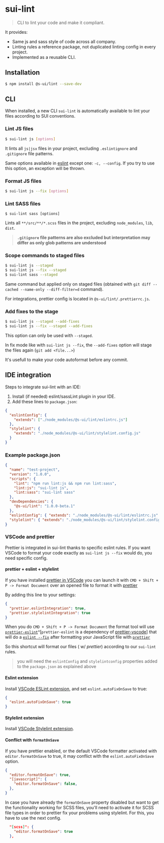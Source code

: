 # sui-lint

> CLI to lint your code and make it compliant.

It provides:

* Same js and sass style of code across all company.
* Linting rules a reference package, not duplicated linting config in every project.
* Implemented as a reusable CLI.

## Installation

```sh
$ npm install @s-ui/lint --save-dev
```

## CLI

When installed, a new CLI `sui-lint` is automatically available to lint your files according to SUI conventions.

### Lint JS files

```sh
$ sui-lint js [options]
```

It lints all `js|jsx` files in your project, excluding `.eslintignore` and `.gitignore` file patterns.

Same options available in [eslint](https://eslint.org/docs/user-guide/command-line-interface) except one: `-c, --config`. If you try to use this option, an exception will be thrown.



### Format JS files

```sh
$ sui-lint js --fix [options]
```

### Lint SASS files

```
$ sui-lint sass [options]
```

Lints all `**/src/**/*.scss` files in the project, excluding `node_modules`, `lib`, `dist`.

> **`.gitignore` file patterns are also excluded but interpretation may differ as only glob patterns are understood**


### Scope commands to staged files

```sh
$ sui-lint js --staged
$ sui-lint js --fix --staged
$ sui-lint sass --staged
```

Same command but applied only on staged files (obtained with `git diff --cached --name-only --diff-filter=d` command).

For integrations, prettier config is located in `@s-ui/lint/.prettierrc.js`.

### Add fixes to the stage

```sh
$ sui-lint js --staged --add-fixes
$ sui-lint js --fix --staged --add-fixes
```

This option can only be used with `--staged`.

In fix mode like with `sui-lint js --fix`, the `--add-fixes` option will stage the files again (`git add <file...>`)

It's usefull to make your code autoformat before any commit.

## IDE integration

Steps to integrate sui-lint with an IDE:

1.  Install (if needed) eslint/sassLint plugin in your IDE.
2.  Add these lines to `package.json`:

```json
{
  "eslintConfig": {
    "extends": ["./node_modules/@s-ui/lint/eslintrc.js"]
  },
  "stylelint": {
    "extends": "./node_modules/@s-ui/lint/stylelint.config.js"
  }
}
```

### Example package.json

```json
{
  "name": "test-project",
  "version": "1.0.0",
  "scripts": {
    "lint": "npm run lint:js && npm run lint:sass",
    "lint:js": "sui-lint js",
    "lint:sass": "sui-lint sass"
  },
  "devDependencies": {
    "@s-ui/lint": "1.0.0-beta.1"
  },
  "eslintConfig": { "extends": "./node_modules/@s-ui/lint/eslintrc.js" },
  "stylelint": { "extends": "./node_modules/@s-ui/lint/stylelint.config.js" },
}
```

### VSCode and prettier

Prettier is integrated in sui-lint thanks to specific eslint rules.
If you want VSCode to format your code exactly as `sui-lint js --fix` would do, you need specific config.

#### prettier + eslint + stylelint

If you have installed [prettier in VSCode](https://marketplace.visualstudio.com/items?itemName=esbenp.prettier-vscode) you can launch it with `CMD + Shift + P -> Format Document` over an opened file to format it with [prettier](https://github.com/prettier/prettier)

By adding this line to your settings:
```json
{
  "prettier.eslintIntegration": true,
  "prettier.stylelintIntegration": true
}
```

When you do `CMD + Shift + P -> Format Document` the format tool will use [`prettier-eslint`](https://github.com/prettier/prettier-eslint)^[`prettier-eslint` is a dependency of [prettier-vscode](https://github.com/prettier/prettier-vscode/blob/1843acb5defac7898862a1df61cb67c7a8355d69/package.json#L204)] that will do a [`eslint --fix`](http://eslint.org/) after formatting your JavaScript file with [`prettier`](https://github.com/prettier/prettier)

So this shortcut will format our files ( w/ _prettier_) according to our `sui-lint` rules.

> you will need the `eslintConfig` and `stylelintconfig` properties added to the `package.json` as explained above

#### Eslint extension
Install [VSCode ESLint extension](https://marketplace.visualstudio.com/items?itemName=dbaeumer.vscode-eslint), and set `eslint.autoFixOnSave` to true:

```json
{
  "eslint.autoFixOnSave": true
}
```

#### Stylelint extension
Install [VSCode Stylelint extension](https://marketplace.visualstudio.com/items?itemName=shinnn.stylelint).

#### Conflict with `formatOnSave`

If you have prettier enabled, or the default VSCode formatter activated with `editor.formatOnSave` to true, it may conflict with the `eslint.autoFixOnSave` option.

```json
{
  "editor.formatOnSave": true,
  "[javascript]": {
    "editor.formatOnSave": false,
  },
}
```

In case you have already the `formatOnSave` property disabled but want to get the functionality working for SCSS files, you'll need to activate it for SCSS file types in order to prettier fix your problems using stylelint. For this, you have to use the next config.

```json
  "[scss]": {
    "editor.formatOnSave": true
  },
```